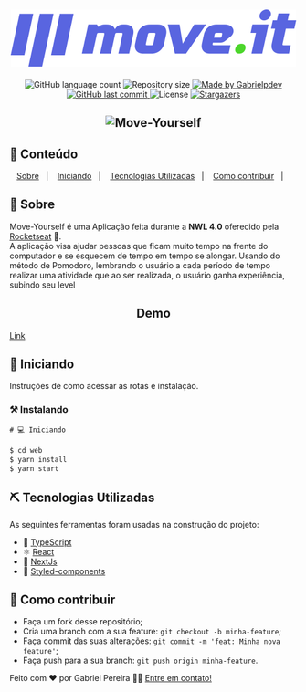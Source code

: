 <h2 align="center">
  <img alt="Move-Yourself" title="#Move-Yourself" src=".github/logo-full.svg"/>
</h2>
  
<p align="center">
  <img alt="GitHub language count" src="https://img.shields.io/github/languages/count/Gabrielpdev/Move-Yourself?color=%2304D361">

  <img alt="Repository size" src="https://img.shields.io/github/repo-size/Gabrielpdev/Move-Yourself">

  	
  <a href="https://www.linkedin.com/in/gabriel-pereira-oliveira-78b1801ab/">
    <img alt="Made by Gabrielpdev" src="https://img.shields.io/badge/made%20by-Gabrielpdev-%2304D361">
  </a>
	
  
  <a href="https://github.com/Gabrielpdev/Move-Yourself/commits/master">
    <img alt="GitHub last commit" src="https://img.shields.io/github/last-commit/Gabrielpdev/Move-Yourself">
  </a>

  <img alt="License" src="https://img.shields.io/badge/license-MIT-brightgreen">
   <a href="https://github.com/Gabrielpdev/Move-Yourself/stargazers">
    <img alt="Stargazers" src="https://img.shields.io/github/stars/Gabrielpdev/Move-Yourself?style=social">
  </a>
</p>

<h2 align="center">
    <img alt="Move-Yourself" title="#Move-Yourself" src=".github/Move-Yourself-responsivo.png" width="350px" />
</h2>


## 📝 Conteúdo
<p align="center">
<a href="#about">Sobre</a>&nbsp;&nbsp;&nbsp;|&nbsp;&nbsp;&nbsp;
<a href="#getting_started">Iniciando</a>&nbsp;&nbsp;&nbsp;|&nbsp;&nbsp;&nbsp;
<a href="#built_using">Tecnologias Utilizadas</a>&nbsp;&nbsp;&nbsp;|&nbsp;&nbsp;&nbsp;
<a href="#contribute">Como contribuir</a>&nbsp;&nbsp;&nbsp;|&nbsp;&nbsp;&nbsp;
</p>


## 🧐 Sobre <a name = "about"></a>

Move-Yourself é uma Aplicação feita durante a **NWL 4.0** oferecido pela [Rocketseat] :rocket:.<br/> 
A aplicação visa ajudar pessoas que ficam muito tempo na frente do computador e se esquecem de tempo em tempo
se alongar. Usando do método de Pomodoro, lembrando o usuário a cada período de tempo realizar uma atividade
que ao ser realizada, o usuário ganha experiência, subindo seu level<br/> 


<span align="center">
	<h2>Demo</h2>
  <a href="https://move-yourself-gabrielpdev.vercel.app/">Link</a>
</span>


## 🏁 Iniciando <a name = "getting_started"></a>

Instruções de como acessar as rotas e instalação.

### ⚒ Instalando <a name = "installing"></a>

```
# 💻 Iniciando

$ cd web
$ yarn install
$ yarn start

```
## ⛏️ Tecnologias Utilizadas <a name = "built_using"></a>

As seguintes ferramentas foram usadas na construção do projeto:
- 🔵 [TypeScript][typescript]
- ⚛️ [React][reactjs]
- 🔼 [NextJs][next]
- 💅 [Styled-components][styled-components]

## 🤔 Como contribuir <a name = "contribute"></a>

- Faça um fork desse repositório;
- Cria uma branch com a sua feature: `git checkout -b minha-feature`;
- Faça commit das suas alterações: `git commit -m 'feat: Minha nova feature'`;
- Faça push para a sua branch: `git push origin minha-feature`.

Feito com ❤️ por Gabriel Pereira 👋🏽 [Entre em contato!](https://www.linkedin.com/in/gabriel-pereira-oliveira-78b1801ab/)

[next]: https://nextjs.org/
[typescript]: https://www.typescriptlang.org/
[reactjs]: https://reactjs.org
[Rocketseat]:https://github.com/Rocketseat
[styled-components]:https://styled-components.com/

